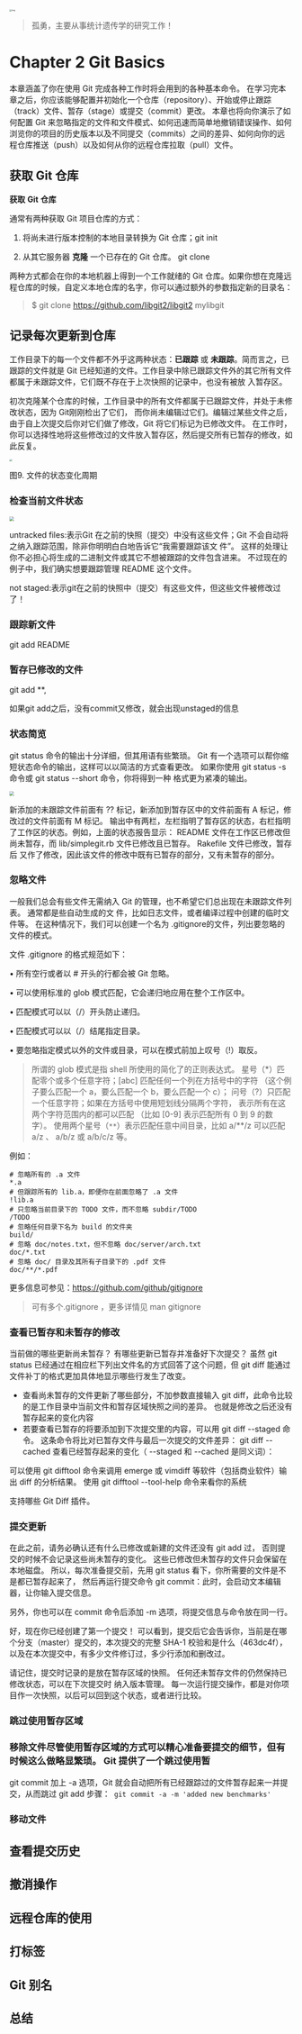 <img src="D:\github_exercise\learn_progit\images\孤勇.gif" alt="img" style="zoom:25%;" />

> 孤勇，主要从事统计遗传学的研究工作！

# Chapter 2 **Git Basics**

本章涵盖了你在使用 Git 完成各种工作时将会用到的各种基本命令。 在学习完本章之后，你应该能够配置并初始化一个仓库（repository）、开始或停止跟踪（track）文件、暂存（stage）或提交（commit）更改。 本章也将向你演示了如何配置 Git 来忽略指定的文件和文件模式、如何迅速而简单地撤销错误操作、如何浏览你的项目的历史版本以及不同提交（commits）之间的差异、如何向你的远程仓库推送（push）以及如何从你的远程仓库拉取（pull）文件。

## **获取** **Git** **仓库**

**获取** **Git** **仓库**

通常有两种获取 Git 项目仓库的方式：

1. 将尚未进行版本控制的本地目录转换为 Git 仓库；git init 

2. 从其它服务器 **克隆** 一个已存在的 Git 仓库。 git clone 

两种方式都会在你的本地机器上得到一个工作就绪的 Git 仓库。如果你想在克隆远程仓库的时候，自定义本地仓库的名字，你可以通过额外的参数指定新的目录名：

> $ git clone https://github.com/libgit2/libgit2 mylibgit

## **记录每次更新到仓库**

工作目录下的每一个文件都不外乎这两种状态：**已跟踪** 或 **未跟踪**。简而言之，已跟踪的文件就是 Git 已经知道的文件。工作目录中除已跟踪文件外的其它所有文件都属于未跟踪文件，它们既不存在于上次快照的记录中，也没有被放 入暂存区。

 初次克隆某个仓库的时候，工作目录中的所有文件都属于已跟踪文件，并处于未修改状态，因为 Git刚刚检出了它们， 而你尚未编辑过它们。编辑过某些文件之后，由于自上次提交后你对它们做了修改，Git 将它们标记为已修改文件。 在工作时，你可以选择性地将这些修改过的文件放入暂存区，然后提交所有已暂存的修改，如此反复。

<img src="images/图片9.png" style="zoom:30%"/>

图9. 文件的状态变化周期

### **检查当前文件状态**

<img src="images\图片10.png" style="zoom:50%;" />

untracked files:表示Git 在之前的快照（提交）中没有这些文件；Git 不会自动将之纳入跟踪范围，除非你明明白白地告诉它“我需要跟踪该文 件”。 这样的处理让你不必担心将生成的二进制文件或其它不想被跟踪的文件包含进来。 不过现在的例子中，我们确实想要跟踪管理 README 这个文件。

not staged:表示git在之前的快照中（提交）有这些文件，但这些文件被修改过了！

### **跟踪新文件**

 git add README

### **暂存已修改的文件**

git add **,

如果git add之后，没有commit又修改，就会出现unstaged的信息

### **状态简览**

git status 命令的输出十分详细，但其用语有些繁琐。 Git 有一个选项可以帮你缩短状态命令的输出，这样可以以简洁的方式查看更改。 如果你使用 git status -s 命令或 git status --short 命令，你将得到一种 格式更为紧凑的输出。

<img src="images\图片11.png" style="zoom:50%;" />

新添加的未跟踪文件前面有 ?? 标记，新添加到暂存区中的文件前面有 A 标记，修改过的文件前面有 M 标记。 输出中有两栏，左栏指明了暂存区的状态，右栏指明了工作区的状态。例如，上面的状态报告显示： README 文件在工作区已修改但尚未暂存，而 lib/simplegit.rb 文件已修改且已暂存。 Rakefile 文件已修改，暂存后 又作了修改，因此该文件的修改中既有已暂存的部分，又有未暂存的部分。

### **忽略文件**

一般我们总会有些文件无需纳入 Git 的管理，也不希望它们总出现在未跟踪文件列表。 通常都是些自动生成的文 件，比如日志文件，或者编译过程中创建的临时文件等。 在这种情况下，我们可以创建一个名为 .gitignore的文件，列出要忽略的文件的模式。

文件 .gitignore 的格式规范如下： 

• 所有空行或者以 # 开头的行都会被 Git 忽略。 

• 可以使用标准的 glob 模式匹配，它会递归地应用在整个工作区中。

• 匹配模式可以以（/）开头防止递归。 

• 匹配模式可以以（/）结尾指定目录。 

• 要忽略指定模式以外的文件或目录，可以在模式前加上叹号（!）取反。

> 所谓的 glob 模式是指 shell 所使用的简化了的正则表达式。 星号（*）匹配零个或多个任意字符；[abc] 匹配任何一个列在方括号中的字符 （这个例子要么匹配一个 a，要么匹配一个 b，要么匹配一个 c）； 问号（?）只匹配一个任意字符；如果在方括号中使用短划线分隔两个字符， 表示所有在这两个字符范围内的都可以匹配 （比如 [0-9] 表示匹配所有 0 到 9 的数字）。 使用两个星号（`**`）表示匹配任意中间目录，比如 a/**/z 可以匹配 a/z 、 a/b/z 或 a/b/c/z 等。 

例如：

```
# 忽略所有的 .a 文件
*.a
# 但跟踪所有的 lib.a，即便你在前面忽略了 .a 文件
!lib.a
# 只忽略当前目录下的 TODO 文件，而不忽略 subdir/TODO
/TODO
# 忽略任何目录下名为 build 的文件夹
build/
# 忽略 doc/notes.txt，但不忽略 doc/server/arch.txt
doc/*.txt
# 忽略 doc/ 目录及其所有子目录下的 .pdf 文件
doc/**/*.pdf
```

更多信息可参见：https://github.com/github/gitignore 

> 可有多个.gitignore ，更多详情见 man gitignore

### **查看已暂存和未暂存的修改**

当前做的哪些更新尚未暂存？ 有哪些更新已暂存并准备好下次提交？ 虽然 git status 已经通过在相应栏下列出文件名的方式回答了这个问题，但 git diff 能通过文件补丁的格式更加具体地显示哪些行发生了改变。

- 查看尚未暂存的文件更新了哪些部分，不加参数直接输入 git diff，此命令比较的是工作目录中当前文件和暂存区域快照之间的差异。 也就是修改之后还没有暂存起来的变化内容
- 若要查看已暂存的将要添加到下次提交里的内容，可以用 git diff --staged 命令。 这条命令将比对已暂存文件与最后一次提交的文件差异： git diff --cached 查看已经暂存起来的变化（ --staged 和 --cached 是同义词）：

可以使用 git difftool 命令来调用 emerge 或 vimdiff 等软件（包括商业软件）输出 diff 的分析结果。 使用 git difftool --tool-help 命令来看你的系统

支持哪些 Git Diff 插件。

### **提交更新**

 在此之前，请务必确认还有什么已修改或新建的文件还没有 git add 过， 否则提交的时候不会记录这些尚未暂存的变化。 这些已修改但未暂存的文件只会保留在本地磁盘。 所以，每次准备提交前，先用 git status 看下，你所需要的文件是不是都已暂存起来了， 然后再运行提交命令 git commit：此时，会启动文本编辑器，让你输入提交信息。

另外，你也可以在 commit 命令后添加 -m 选项，将提交信息与命令放在同一行。

好，现在你已经创建了第一个提交！ 可以看到，提交后它会告诉你，当前是在哪个分支（master）提交的，本次提交的完整 SHA-1 校验和是什么（463dc4f），以及在本次提交中，有多少文件修订过，多少行添加和删改过。

请记住，提交时记录的是放在暂存区域的快照。 任何还未暂存文件的仍然保持已修改状态，可以在下次提交时 纳入版本管理。 每一次运行提交操作，都是对你项目作一次快照，以后可以回到这个状态，或者进行比较。

### **跳过使用暂存区域**

### **移除文件**尽管使用暂存区域的方式可以精心准备要提交的细节，但有时候这么做略显繁琐。 Git 提供了一个跳过使用暂 

git commit 加上 -a 选项，Git 就会自动把所有已经跟踪过的文件暂存起来一并提交，从而跳过 git add 步骤：` git commit -a -m 'added new benchmarks'`

### **移动文件**



## **查看提交历史**

## **撤消操作**

## **远程仓库的使用**

## **打标签**

## **Git** **别名**

## **总结**